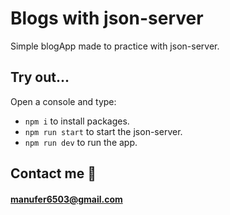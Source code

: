 # Blogs with json-server

Simple blogApp made to practice with json-server.

## Try out...
Open a console and type:

-  `npm i` to install packages. 
-  `npm run start` to start the json-server.
-  `npm run dev` to run the app.

## Contact me :email:
#### manufer6503@gmail.com

